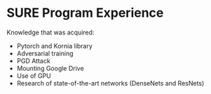 # SURE Program Experience

Knowledge that was acquired: 
 * Pytorch and Kornia library 
 * Adversarial training
 * PGD Attack
 * Mounting Google Drive
 * Use of GPU
 * Research of state-of-the-art networks (DenseNets and ResNets)
